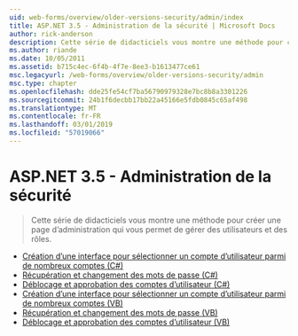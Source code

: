 ```yaml
---
uid: web-forms/overview/older-versions-security/admin/index
title: ASP.NET 3.5 - Administration de la sécurité | Microsoft Docs
author: rick-anderson
description: Cette série de didacticiels vous montre une méthode pour créer une page d’administration qui vous permet de gérer des utilisateurs et des rôles.
ms.author: riande
ms.date: 10/05/2011
ms.assetid: b715c4ec-6f4b-4f7e-8ee3-b1613477ce61
msc.legacyurl: /web-forms/overview/older-versions-security/admin
msc.type: chapter
ms.openlocfilehash: dde25fe54cf7ba56790979328e7bc8b8a3301226
ms.sourcegitcommit: 24b1f6decbb17bb22a45166e5fdb0845c65af498
ms.translationtype: MT
ms.contentlocale: fr-FR
ms.lasthandoff: 03/01/2019
ms.locfileid: "57019066"
---
```

<a name="aspnet-35---security-administration"></a>ASP.NET 3.5 - Administration de la sécurité
====================
> Cette série de didacticiels vous montre une méthode pour créer une page d’administration qui vous permet de gérer des utilisateurs et des rôles.


- [Création d’une interface pour sélectionner un compte d’utilisateur parmi de nombreux comptes (C#)](building-an-interface-to-select-one-user-account-from-many-cs.md)
- [Récupération et changement des mots de passe (C#)](recovering-and-changing-passwords-cs.md)
- [Déblocage et approbation des comptes d’utilisateur (C#)](unlocking-and-approving-user-accounts-cs.md)
- [Création d’une interface pour sélectionner un compte d’utilisateur parmi de nombreux comptes (VB)](building-an-interface-to-select-one-user-account-from-many-vb.md)
- [Récupération et changement des mots de passe (VB)](recovering-and-changing-passwords-vb.md)
- [Déblocage et approbation des comptes d’utilisateur (VB)](unlocking-and-approving-user-accounts-vb.md)
